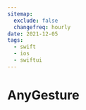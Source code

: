 ```yaml
---
sitemap:
  exclude: false
  changefreq: hourly
date: 2021-12-05
tags:
  - swift
  - ios
  - swiftui
---
```


# AnyGesture
